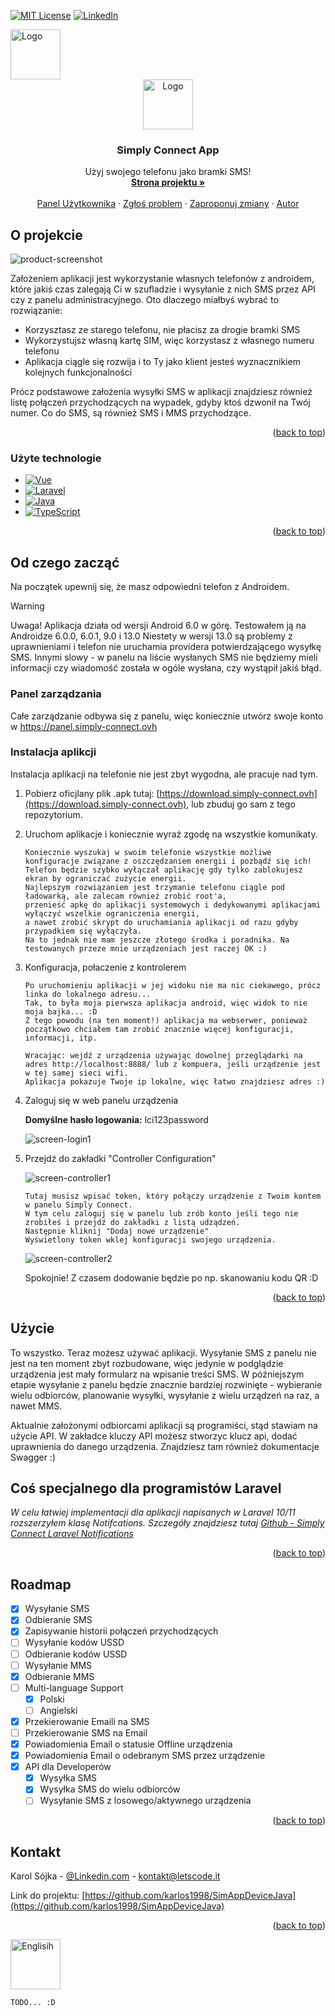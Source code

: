 <a name="readme-top"></a>

[![MIT License][license-shield]][license-url]
[![LinkedIn][linkedin-shield]][linkedin-url]


<img src="assets/langs/pl.svg" alt="Logo" width="80" height="80">

<!-- PROJECT LOGO -->
<br />
<div align="center">
  <a href="https://github.com/karlos1998/SimAppDeviceJava">
    <img src="assets/logo.svg" alt="Logo" width="80" height="80">
  </a>

<h3 align="center">Simply Connect App</h3>

  <p align="center">
    Użyj swojego telefonu jako bramki SMS!
    <br />
    <a href="https://simply-connect.ovh"><strong>Strona projektu »</strong></a>
    <br />
    <br />
    <a href="https://panel.simply-connect.ovh">Panel Użytkownika</a>
    ·
    <a href="https://github.com/karlos1998/SimAppDeviceJava/issues/new?labels=bug&template=bug-report---.md">Zgłoś problem</a>
    ·
    <a href="https://github.com/karlos1998/SimAppDeviceJava/issues/new?labels=enhancement&template=feature-request---.md">Zaproponuj zmiany</a>
    ·   
    <a href="https://letscode.it">Autor</a>
  </p>
</div>

<!-- ABOUT THE PROJECT -->
## O projekcie

![product-screenshot]

Założeniem aplikacji jest wykorzystanie własnych telefonów z androidem, które jakiś czas zalegają Ci w szufladzie i wysyłanie z nich SMS przez API czy z panelu administracyjnego.
Oto dlaczego miałbyś wybrać to rozwiązanie:
* Korzysztasz ze starego telefonu, nie płacisz za drogie bramki SMS
* Wykorzystujsz własną kartę SIM, więc korzystasz z własnego numeru telefonu
* Aplikacja ciągle się rozwija i to Ty jako klient jesteś wyznacznikiem kolejnych funkcjonalności

Prócz podstawowe założenia wysyłki SMS w aplikacji znajdziesz również listę połączeń przychodzących na wypadek, gdyby ktoś dzwonił na Twój numer. Co do SMS, są również SMS i MMS przychodzące.

<p align="right">(<a href="#readme-top">back to top</a>)</p>



### Użyte technologie

* [![Vue][Vue.js]][Vue-url]
* [![Laravel][Laravel.com]][Laravel-url]
* [![Java][Java.com]][Java-url]
* [![TypeScript][TypeScript.org]][TypeScript-url]

<p align="right">(<a href="#readme-top">back to top</a>)</p>



## Od czego zacząć

Na początek upewnij się, że masz odpowiedni telefon z Androidem.

> [!WARNING]  
> Uwaga! Aplikacja działa od wersji Android 6.0 w górę.
> Testowałem ją na Androidze 6.0.0, 6.0.1, 9.0 i 13.0
> Niestety w wersji 13.0 są problemy z uprawnieniami i telefon nie uruchamia providera potwierdzającego wysyłkę SMS.
> Innymi slowy - w panelu na liście wysłanych SMS nie będziemy mieli informacji czy wiadomość została w ogóle wysłana, czy wystąpił jakiś błąd.


### Panel zarządzania

Całe zarządzanie odbywa się z panelu, więc koniecznie utwórz swoje konto w <a href="https://panel.simply-connect.ovh">https://panel.simply-connect.ovh</a>


### Instalacja aplikcji

Instalacja aplikacji na telefonie nie jest zbyt wygodna, ale pracuje nad tym.
1. Pobierz oficjlany plik .apk tutaj: [https://download.simply-connect.ovh](https://download.simply-connect.ovh), lub zbuduj go sam z tego repozytorium.
2. Uruchom aplikacje i koniecznie wyraź zgodę na wszystkie komunikaty.
   ```
   Koniecznie wyszukaj w swoim telefonie wszystkie możliwe konfiguracje związane z oszczędzaniem energii i pozbądź się ich!
   Telefon będzie szybko wyłączał aplikację gdy tylko zablokujesz ekran by ograniczać zużycie energii.
   Najlepszym rozwiązaniem jest trzymanie telefonu ciągle pod ładowarką, ale zalecam również zrobić root'a, 
   przenieść apkę do aplikacji systemowych i dedykowanymi aplikacjami wyłączyć wszelkie ograniczenia energii, 
   a nawet zrobić skrypt do uruchamiania aplikacji od razu gdyby przypadkiem się wyłączyła. 
   Na to jednak nie mam jeszcze złotego środka i poradnika. Na testowanych przeze mnie urządzeniach jest raczej OK :)
   ```
3. Konfiguracja, połaczenie z kontrolerem
   ```
   Po uruchomieniu aplikacji w jej widoku nie ma nic ciekawego, prócz linka do lokalnego adresu...
   Tak, to była moja pierwsza aplikacja android, więc widok to nie moja bajka... :D
   Z tego powodu (na ten moment!) aplikacja ma webserwer, ponieważ początkowo chciałem tam zrobić znacznie więcej konfiguracji, informacji, itp.
   
   Wracając: wejdź z urządzenia używając dowolnej przeglądarki na adres http://localhost:8888/ lub z kompuera, jeśli urządzenie jest w tej samej sieci wifi.
   Aplikacja pokazuje Twoje ip lokalne, więc łatwo znajdziesz adres :)
   ```
   
4. Zaloguj się w web panelu urządzenia

    <b>Domyślne hasło logowania:</b> lci123password

   ![screen-login1]


5. Przejdź do zakładki "Controller Configuration"

    ![screen-controller1]

    ```
   Tutaj musisz wpisać token, który połączy urządzenie z Twoim kontem w panelu Simply Connect.
   W tym celu zaloguj się w panelu lub zrób konto jeśli tego nie zrobiłeś i przejdź do zakładki z listą udządzeń.
   Następnie kliknij "Dodaj nowe urządzenie"
   Wyświetlony token wklej konfiguracji swojego urządzenia.
    ```

    ![screen-controller2]

    Spokojnie! Z czasem dodowanie będzie po np. skanowaniu kodu QR :D
    

<p align="right">(<a href="#readme-top">back to top</a>)</p>




## Użycie

To wszystko. Teraz możesz używać aplikacji. Wysyłanie SMS z panelu nie jest na ten moment zbyt rozbudowane, więc jedynie w podglądzie urządzenia jest mały formularz na wpisanie treści SMS.
W późniejszym etapie wysyłanie z panelu będzie znacznie bardziej rozwinięte - wybieranie wielu odbiorców, planowanie wysyłki, wysyłanie z wielu urządzeń na raz, a nawet MMS.

Aktualnie założonymi odbiorcami aplikacji są programiści, stąd stawiam na użycie API.
W zakładce kluczy API możesz stworzyc klucz api, dodać uprawnienia do danego urządzenia.
Znajdziesz tam również dokumentacje Swagger :)

## Coś specjalnego dla programistów Laravel

_W celu łatwiej implementacji dla aplikacji napisanych w Laravel 10/11 rozszerzyłem klasę Notifcations.
Szczegóły znajdziesz tutaj [Github - Simply Connect Laravel Notifications](https://github.com/karlos1998/simply-connect-laravel-notifications)_

<p align="right">(<a href="#readme-top">back to top</a>)</p>



<!-- ROADMAP -->
## Roadmap

- [x] Wysyłanie SMS
- [x] Odbieranie SMS
- [x] Zapisywanie historii połączeń przychodzących
- [ ] Wysyłanie kodów USSD
- [ ] Odbieranie kodów USSD
- [ ] Wysyłanie MMS
- [x] Odbieranie MMS
- [ ] Multi-language Support
    - [x] Polski
    - [ ] Angielski
- [x] Przekierowanie Emaili na SMS
- [ ] Przekierowanie SMS na Email
- [x] Powiadomienia Email o statusie Offline urządzenia
- [x] Powiadomienia Email o odebranym SMS przez urządzenie
- [x] API dla Developerów
  - [x] Wysyłka SMS
  - [x] Wysyłka SMS do wielu odbiorców
  - [ ]  Wysyłanie SMS z losowego/aktywnego urządzenia

<p align="right">(<a href="#readme-top">back to top</a>)</p>


<!-- CONTACT -->
## Kontakt

Karol Sójka - [@Linkedin.com][linkedin-url] - kontakt@letscode.it

Link do projektu: [https://github.com/karlos1998/SimAppDeviceJava](https://github.com/karlos1998/SimAppDeviceJava)

<p align="right">(<a href="#readme-top">back to top</a>)</p>

<img src="assets/langs/en.svg" alt="Englisih" width="80" height="80">

```
TODO... :D
```

<!-- MARKDOWN LINKS & IMAGES -->
<!-- https://www.markdownguide.org/basic-syntax/#reference-style-links -->
[contributors-shield]: https://img.shields.io/github/contributors/othneildrew/Best-README-Template.svg?style=for-the-badge
[contributors-url]: https://github.com/karlos1998/SimAppDeviceJava/graphs/contributors
[forks-shield]: https://img.shields.io/github/forks/othneildrew/Best-README-Template.svg?style=for-the-badge
[forks-url]: https://github.com/karlos1998/SimAppDeviceJava/network/members
[stars-shield]: https://img.shields.io/github/stars/othneildrew/Best-README-Template.svg?style=for-the-badge
[stars-url]: https://github.com/karlos1998/SimAppDeviceJava/stargazers
[issues-shield]: https://img.shields.io/github/issues/othneildrew/Best-README-Template.svg?style=for-the-badge
[issues-url]: https://github.com/karlos1998/SimAppDeviceJava/issues
[license-shield]: https://img.shields.io/github/license/othneildrew/Best-README-Template.svg?style=for-the-badge
[license-url]: https://github.com/karlos1998/SimAppDeviceJava/blob/master/LICENSE.txt
[linkedin-shield]: https://img.shields.io/badge/-LinkedIn-black.svg?style=for-the-badge&logo=linkedin&colorB=555
[linkedin-url]: https://www.linkedin.com/in/karol-sójka-17952825b/

[product-screenshot]: assets/screen1.png
[screen-login1]: assets/screen-login1.png
[screen-controller1]: assets/screen-controller1.png
[screen-controller2]: assets/screen-controller2.png


[Vue.js]: https://img.shields.io/badge/Vue.js-35495E?style=for-the-badge&logo=vuedotjs&logoColor=4FC08D
[Vue-url]: https://vuejs.org/
[Laravel.com]: https://img.shields.io/badge/Laravel-FF2D20?style=for-the-badge&logo=laravel&logoColor=white
[Laravel-url]: https://laravel.com
[Java.com]: https://img.shields.io/badge/Java-ED8B00?style=for-the-badge&logo=openjdk&logoColor=white
[Java-url]: https://java.com
[TypeScript.org]: https://shields.io/badge/TypeScript-3178C6?logo=TypeScript&logoColor=FFF&style=flat-square
[TypeScript-url]: https://www.typescriptlang.org/